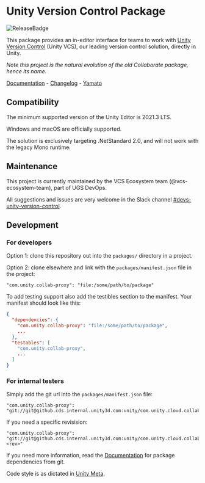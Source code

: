# Unity Version Control Package
![ReleaseBadge](https://badges.cds.internal.unity3d.com/packages/com.unity.collab-proxy/release-badge.svg)

This package provides an in-editor interface for teams to work with [Unity Version Control](https://unity.com/solutions/version-control) (Unity VCS), our leading version control solution, directly in Unity.

_Note this project is the natural evolution of the old Collaborate package, hence its name._

[Documentation](https://docs.unity.com/ugs/en-us/manual/devops/manual/vcs-plugins/unityeditor-plugin/unity-version-control-package) - [Changelog](https://docs.unity3d.com/Packages/com.unity.collab-proxy@2.1/changelog/CHANGELOG.html) - [Yamato](https://unity-ci.cds.internal.unity3d.com/project/259)

## Compatibility
The minimum supported version of the Unity Editor is 2021.3 LTS.

Windows and macOS are officially supported.

The solution is exclusively targeting .NetStandard 2.0, and will not work with the legacy Mono runtime.

## Maintenance

This project is currently maintained by the VCS Ecosystem team (@vcs-ecosystem-team), part of UGS DevOps.

All suggestions and issues are very welcome in the Slack channel [#devs-unity-version-control](https://unity.slack.com/archives/C017V8W6BJ7).

## Development

### For developers
Option 1: clone this repository out into the `packages/` directory in a project.

Option 2: clone elsewhere and link with the `packages/manifest.json` file in the project:
```
"com.unity.collab-proxy": "file:/some/path/to/package"
```
To add testing support also add the testibles section to the manifest. Your manifest should look like this:
```json
{
  "dependencies": {
    "com.unity.collab-proxy": "file:/some/path/to/package",
    ...
  },
  "testables": [
    "com.unity.collab-proxy",
    ...
  ]
}
```

### For internal testers
Simply add the git url into the `packages/manifest.json` file:
```
"com.unity.collab-proxy": "git://git@github.cds.internal.unity3d.com:unity/com.unity.cloud.collaborate.git"
```
If you need a specific revisision:
```
"com.unity.collab-proxy": "git://git@github.cds.internal.unity3d.com:unity/com.unity.cloud.collaborate.git#<rev>"
```
If you need more information, read the [Documentation](https://docs.unity3d.com/Manual/upm-dependencies.html#Git) for package dependencies from git.

Code style is as dictated in [Unity Meta](https://github.cds.internal.unity3d.com/unity/unity-meta).
